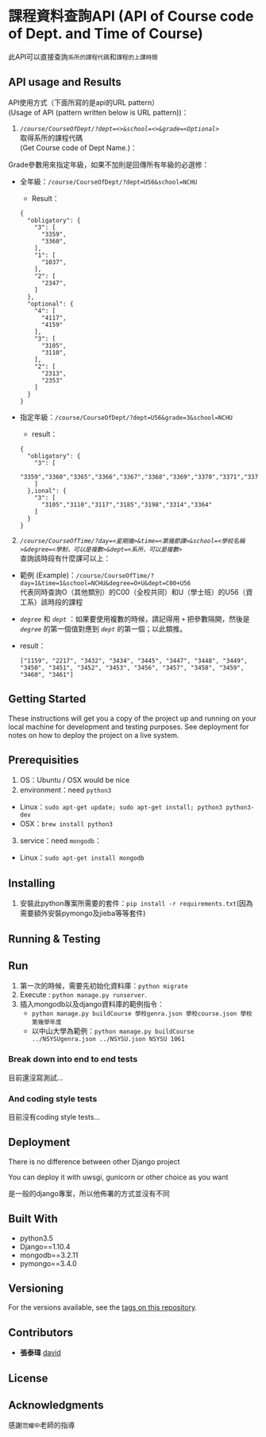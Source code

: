 # 課程資料查詢API (API of Course code of Dept. and Time of Course)

此API可以直接查詢`系所的課程代碼`和`課程的上課時間`

## API usage and Results

API使用方式（下面所寫的是api的URL pattern）<br>
(Usage of API (pattern written below is URL pattern))：

1. *`/course/CourseOfDept/?dept=<>&school=<>&grade=<Optional>`*  
  取得系所的課程代碼<br>
  (Get Course code of Dept Name.)：<br>

  Grade參數用來指定年級，如果不加則是回傳所有年級的必選修：
  - 全年級：`/course/CourseOfDept/?dept=U56&school=NCHU`
    - Result：

    ```
    {
      "obligatory": {
        "3": [
          "3359",
          "3360",
        ],
        "1": [
          "1037",
        ],
        "2": [
          "2347",
        ]
      },
      "optional": {
        "4": [
          "4117",
          "4159"
        ],
        "3": [
          "3105",
          "3110",
        ],
        "2": [
          "2313",
          "2353"
        ]
      }
    }
    ```

  - 指定年級：`/course/CourseOfDept/?dept=U56&grade=3&school=NCHU`
    - result：

    ```
	{
	  "obligatory": {
	    "3": [
	      "3359","3360","3365","3366","3367","3368","3369","3370","3371","3372"
	    ]
	  },ional": {
	    "3": [
	      "3105","3110","3117","3185","3198","3314","3364"
	    ]
	  }
	}
    ```



2. *`/course/CourseOfTime/?day=<星期幾>&time=<第幾節課>&school=<學校名稱>&degree=<學制，可以是複數>&dept=<系所，可以是複數>`*  
查詢該時段有什麼課可以上：

  - 範例 (Example)：`/course/CourseOfTime/?day=1&time=1&school=NCHU&degree=O+U&dept=C00+U56`  
  代表同時查詢O（其他類別）的C00（全校共同）和U（學士班）的U56（資工系）該時段的課程  
  - *`degree`* 和 *`dept`* ：如果要使用複數的時候，請記得用 *`+`* 把參數隔開，然後是 *`degree`* 的第一個值對應到 *`dept`* 的第一個；以此類推。
  - result：

    ```
    ["1159", "2217", "3432", "3434", "3445", "3447", "3448", "3449", "3450", "3451", "3452", "3453", "3456", "3457", "3458", "3459", "3460", "3461"]
    ```

## Getting Started

These instructions will get you a copy of the project up and running on your local machine for development and testing purposes. See deployment for notes on how to deploy the project on a live system.

## Prerequisities

1. OS：Ubuntu / OSX would be nice
2. environment：need `python3`

  - Linux：`sudo apt-get update; sudo apt-get install; python3 python3-dev`
  - OSX：`brew install python3`

3. service：need `mongodb`：

  - Linux：`sudo apt-get install mongodb`

## Installing

1. 安裝此python專案所需要的套件：`pip install -r requirements.txt`(因為需要額外安裝pymongo及jieba等等套件)

## Running & Testing

## Run

1. 第一次的時候，需要先初始化資料庫：`python migrate`
2. Execute : `python manage.py runserver`.
3. 插入mongodb以及django資料庫的範例指令：
    * `python manage.py buildCourse 學校genra.json 學校course.json 學校 第幾學年度`
    * 以中山大學為範例：`python manage.py buildCourse ../NSYSUgenra.json ../NSYSU.json NSYSU 1061`

### Break down into end to end tests

目前還沒寫測試...

### And coding style tests

目前沒有coding style tests...

## Deployment

There is no difference between other Django project

You can deploy it with uwsgi, gunicorn or other choice as you want

是一般的django專案，所以他佈署的方式並沒有不同

## Built With

- python3.5
- Django==1.10.4
- mongodb==3.2.11
- pymongo==3.4.0

## Versioning

For the versions available, see the [tags on this repository](https://github.com/david30907d/KCM/releases).

## Contributors

- **張泰瑋** [david](https://github.com/david30907d)

## License

## Acknowledgments

感謝`范耀中`老師的指導
